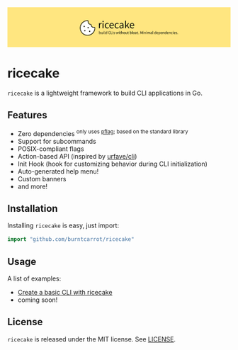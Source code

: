 <div align = "center">
    <img src="static/ricecake.png">
</div>

# ricecake

`ricecake` is a lightweight framework to build CLI applications in Go.

## Features

- Zero dependencies <sup>only uses <a href="https://github.com/spf13/pflag">pflag</a>; based on the standard library</sup>
- Support for subcommands
- POSIX-compliant flags
- Action-based API (inspired by [urfave/cli](https://github.com/urfave/cli))
- Init Hook (hook for customizing behavior during CLI initialization)
- Auto-generated help menu!
- Custom banners
- and more!

## Installation

Installing `ricecake` is easy, just import:

```go
import "github.com/burntcarrot/ricecake"
```

## Usage

A list of examples:

- [Create a basic CLI with ricecake](./examples/cli/main.go)
- coming soon!

## License

`ricecake` is released under the MIT license. See [LICENSE](./LICENSE).
